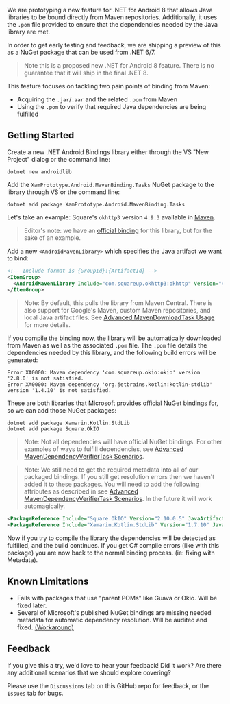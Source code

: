 We are prototyping a new feature for .NET for Android 8 that allows Java libraries to be bound directly from Maven repositories.  Additionally, it uses the `.pom` file provided to ensure that the dependencies needed by the Java library are met.

In order to get early testing and feedback, we are shipping a preview of this as a NuGet package that can be used from .NET 6/7.

> Note this is a proposed new .NET for Android 8 feature. There is no guarantee that it will ship in the final .NET 8.

This feature focuses on tackling two pain points of binding from Maven:
- Acquiring the `.jar`/`.aar` and the related `.pom` from Maven
- Using the `.pom` to verify that required Java dependencies are being fulfilled

## Getting Started

Create a new .NET Android Bindings library either through the VS "New Project" dialog or the command line:

```
dotnet new androidlib
```

Add the `XamPrototype.Android.MavenBinding.Tasks` NuGet package to the library through VS or the command line:

```
dotnet add package XamPrototype.Android.MavenBinding.Tasks
```

Let's take an example: Square's `okhttp3` version `4.9.3` available in [Maven](https://mvnrepository.com/artifact/com.squareup.okhttp3/okhttp/4.9.3).

> Editor's note: we have an [official binding](https://www.nuget.org/packages/Square.OkHttp3) for this library, but for the sake of an example.

Add a new `<AndroidMavenLibrary>` which specifies the Java artifact we want to bind:

```xml
<!-- Include format is {GroupId}:{ArtifactId} -->
<ItemGroup>
  <AndroidMavenLibrary Include="com.squareup.okhttp3:okhttp" Version="4.9.3" />
</ItemGroup>
```

> Note: By default, this pulls the library from Maven Central. There is also support for Google's Maven, custom Maven repositories, and local Java artifact files.  See [Advanced MavenDownloadTask Usage](https://github.com/jpobst/Prototype.Android.MavenBindings/wiki/MavenDownloadTask-Advanced-Scenarios) for more details.

If you compile the binding now, the library will be automatically downloaded from Maven as well as the associated `.pom` file.  The `.pom` file details the dependencies needed by this library, and the following build errors will be generated:

```
Error XA0000: Maven dependency 'com.squareup.okio:okio' version '2.8.0' is not satisfied.
Error XA0000: Maven dependency 'org.jetbrains.kotlin:kotlin-stdlib' version '1.4.10' is not satisfied.
```

These are both libraries that Microsoft provides official NuGet bindings for, so we can add those NuGet packages:

```
dotnet add package Xamarin.Kotlin.StdLib
dotnet add package Square.OkIO
```

> Note: Not all dependencies will have official NuGet bindings. For other examples of ways to fulfill dependencies, see [Advanced MavenDependencyVerifierTask Scenarios](https://github.com/jpobst/Prototype.Android.MavenBindings/wiki/MavenDependencyVerifierTask-Advanced-Scenarios).

> Note: We still need to get the required metadata into all of our packaged bindings.  If you still get resolution errors then we haven't added it to these packages.  You will need to add the following attributes as described in see [Advanced MavenDependencyVerifierTask Scenarios](https://github.com/jpobst/Prototype.Android.MavenBindings/wiki/MavenDependencyVerifierTask-Advanced-Scenarios).  In the future it will work automagically.

```xml
<PackageReference Include="Square.OkIO" Version="2.10.0.5" JavaArtifact="com.squareup.okio:okio" JavaVersion="2.10.0" />
<PackageReference Include="Xamarin.Kotlin.StdLib" Version="1.7.10" JavaArtifact="org.jetbrains.kotlin:kotlin-stdlib" JavaVersion="1.7.10" />
```

Now if you try to compile the library the dependencies will be detected as fulfilled, and the build continues.  If you get C# compile errors (like with this package) you are now back to the normal binding process. (ie: fixing with Metadata).

## Known Limitations

- Fails with packages that use "parent POMs" like Guava or Okio. Will be fixed later.
- Several of Microsoft's published NuGet bindings are missing needed metadata for automatic dependency resolution. Will be audited and fixed. [(Workaround)](https://github.com/jpobst/Prototype.Android.MavenBindings/wiki/MavenDependencyVerifierTask-Advanced-Scenarios)

## Feedback

If you give this a try, we'd love to hear your feedback!  Did it work?  Are there any additional scenarios that we should explore covering?

Please use the `Discussions` tab on this GitHub repo for feedback, or the `Issues` tab for bugs.